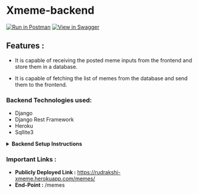 # Xmeme-backend

[![Run in Postman](https://run.pstmn.io/button.svg)](https://documenter.getpostman.com/view/14143990/TWDRtfoy)
[![View in Swagger](http://jessemillar.github.io/view-in-swagger-button/button.svg)](https://rudrakshi-xmeme.herokuapp.com/swagger-ui/)
## Features :

* It is capable of receiving the posted meme inputs from the frontend and store them in a database.

* It is capable of fetching the list of memes from the database and send them to the frontend.

### Backend Technologies used:
- Django
- Django Rest Framework
- Heroku
- Sqllite3

<details>
  <summary><strong>Backend Setup Instructions</strong></summary>

- Fork and Clone the repo using
```
git clone https://github.com/rudrakshi99/Xmeme.git
cd backend
```
- Install dependencies using
```
pip3 install -r requirements.txt
```
- Make migrations using
```
python3 manage.py makemigrations
```
- Migrate Database
```
python3 manage.py migrate
```
- Create a superuser
```
python3 manage.py createsuperuser
```
- Run server using
```
python3 manage.py runserver
```
</details>

### Important Links :
* **Publicly Deployed Link :** https://rudrakshi-xmeme.herokuapp.com/memes/
* **End-Point :** /memes
